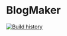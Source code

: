 # BlogMaker

[![Build history](https://buildstats.info/appveyor/chart/mark-broadhurst/blogmaker)](https://ci.appveyor.com/project/mark-broadhurst/blogmaker/history)
